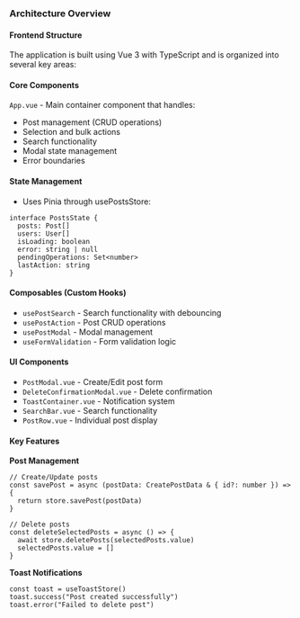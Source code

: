 ### Architecture Overview

#### Frontend Structure

The application is built using Vue 3 with TypeScript and is organized into several key areas:

#### Core Components

`App.vue` - Main container component that handles:
  - Post management (CRUD operations)
  - Selection and bulk actions
  - Search functionality
  - Modal state management
  - Error boundaries

#### State Management

- Uses Pinia through usePostsStore:
```
interface PostsState {
  posts: Post[]
  users: User[]
  isLoading: boolean
  error: string | null
  pendingOperations: Set<number>
  lastAction: string
}
```

#### Composables (Custom Hooks)

- `usePostSearch` - Search functionality with debouncing
- `usePostAction` - Post CRUD operations
- `usePostModal` - Modal management
- `useFormValidation` - Form validation logic

#### UI Components

- `PostModal.vue` - Create/Edit post form
- `DeleteConfirmationModal.vue` - Delete confirmation
- `ToastContainer.vue` - Notification system
- `SearchBar.vue` - Search functionality
- `PostRow.vue` - Individual post display

#### Key Features

**Post Management**
```
// Create/Update posts
const savePost = async (postData: CreatePostData & { id?: number }) => {
  return store.savePost(postData)
}

// Delete posts
const deleteSelectedPosts = async () => {
  await store.deletePosts(selectedPosts.value)
  selectedPosts.value = []
}
```

**Toast Notifications**

```
const toast = useToastStore()
toast.success("Post created successfully")
toast.error("Failed to delete post")
```
